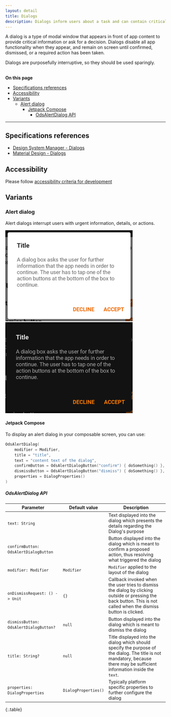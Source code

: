 ```yaml
---
layout: detail
title: Dialogs
description: Dialogs inform users about a task and can contain critical information, require decisions, or involve multiple tasks.
---
```


A dialog is a type of modal window that appears in front of app content to
provide critical information or ask for a decision. Dialogs disable all app
functionality when they appear, and remain on screen until confirmed, dismissed,
or a required action has been taken.

Dialogs are purposefully interruptive, so they should be used sparingly.

<br>**On this page**

* [Specifications references](#specifications-references)
* [Accessibility](#accessibility)
* [Variants](#variants)
    * [Alert dialog](#alert-dialog)
        * [Jetpack Compose](#jetpack-compose)
            * [OdsAlertDialog API](#odsalertdialog-api)

---

## Specifications references

- [Design System Manager - Dialogs](https://system.design.orange.com/0c1af118d/p/02ae02-dialogs/b/81772e)
- [Material Design - Dialogs](https://material.io/components/dialogs)

## Accessibility

Please follow [accessibility criteria for development](https://a11y-guidelines.orange.com/en/mobile/android/development/)

## Variants

### Alert dialog

Alert dialogs interrupt users with urgent information, details, or actions.

![Alert dialog light](images/dialog_alert_light.png)  ![Alert dialog dark](images/dialog_alert_dark.png)

#### Jetpack Compose

To display an alert dialog in your composable screen, you can use:

```kotlin
OdsAlertDialog(
    modifier = Modifier,
    title = "title",
    text = "content text of the dialog",
    confirmButton = OdsAlertDialogButton("confirm") { doSomething() },
    dismissButton = OdsAlertDialogButton("dismiss") { doSomething() },
    properties = DialogProperties()
)
```

##### OdsAlertDialog API

Parameter | Default&nbsp;value | Description
-- | -- | --
`text: String` | | Text displayed into the dialog which presents the details regarding the Dialog's purpose
`confirmButton: OdsAlertDialogButton` | | Button displayed into the dialog which is meant to confirm a proposed action, thus resolving what triggered the dialog
`modifier: Modifier` | `Modifier` | `Modifier` applied to the layout of the dialog
`onDismissRequest: () -> Unit` | `{}` | Callback invoked when the user tries to dismiss the dialog by clicking outside or pressing the back button. This is not called when the dismiss button is clicked.
`dismissButton: OdsAlertDialogButton?` | `null` | Button displayed into the dialog which is meant to dismiss the dialog
`title: String?` | `null` | Title displayed into the dialog which should specify the purpose of the dialog. The title is not mandatory, because there may be sufficient information inside the `text`.
`properties: DialogProperties` | `DialogProperties()` | Typically platform specific properties to further configure the dialog
{:.table}
